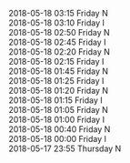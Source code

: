 2018-05-18 03:15 Friday  N  
2018-05-18 03:10 Friday  I  
2018-05-18 02:50 Friday  N  
2018-05-18 02:45 Friday  I  
2018-05-18 02:20 Friday  N  
2018-05-18 02:15 Friday  I  
2018-05-18 01:45 Friday  N  
2018-05-18 01:25 Friday  I  
2018-05-18 01:20 Friday  N  
2018-05-18 01:15 Friday  I  
2018-05-18 01:05 Friday  N  
2018-05-18 01:00 Friday  I  
2018-05-18 00:40 Friday  N  
2018-05-18 00:00 Friday  I  
2018-05-17 23:55 Thursday  N  
